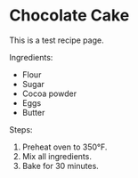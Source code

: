 # Chocolate Cake

This is a test recipe page.

Ingredients:
- Flour
- Sugar
- Cocoa powder
- Eggs
- Butter

Steps:
1. Preheat oven to 350°F.
2. Mix all ingredients.
3. Bake for 30 minutes.

